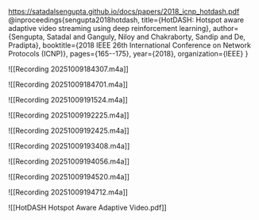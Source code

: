 https://satadalsengupta.github.io/docs/papers/2018_icnp_hotdash.pdf
@inproceedings{sengupta2018hotdash,
  title={HotDASH: Hotspot aware adaptive video streaming using deep reinforcement learning},
  author={Sengupta, Satadal and Ganguly, Niloy and Chakraborty, Sandip and De, Pradipta},
  booktitle={2018 IEEE 26th International Conference on Network Protocols (ICNP)},
  pages={165--175},
  year={2018},
  organization={IEEE}
}

![[Recording 20251009184307.m4a]]

![[Recording 20251009184701.m4a]]


![[Recording 20251009191524.m4a]]

![[Recording 20251009192225.m4a]]

![[Recording 20251009192425.m4a]]

![[Recording 20251009193408.m4a]]

![[Recording 20251009194056.m4a]]

![[Recording 20251009194520.m4a]]

![[Recording 20251009194712.m4a]]


![[HotDASH Hotspot Aware Adaptive Video.pdf]]